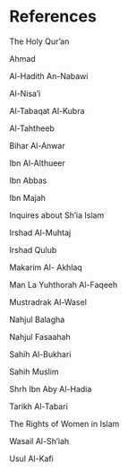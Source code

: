 References
==========

The Holy Qur’an

Ahmad

Al-Hadith An-Nabawi

Al-Nisa’i

Al-Tabaqat Al-Kubra

Al-Tahtheeb

Bihar Al-Anwar

Ibn Al-Althueer

Ibn Abbas

Ibn Majah

Inquires about Sh’ia Islam

Irshad Al-Muhtaj

Irshad Qulub

Makarim Al- Akhlaq

Man La Yuhthorah Al-Faqeeh

Mustradrak Al-Wasel

Nahjul Balagha

Nahjul Fasaahah

Sahih Al-Bukhari

Sahih Muslim

Shrh Ibn Aby Al-Hadia

Tarikh Al-Tabari

The Rights of Women in Islam

Wasail Al-Sh’iah

Usul Al-Kafi


